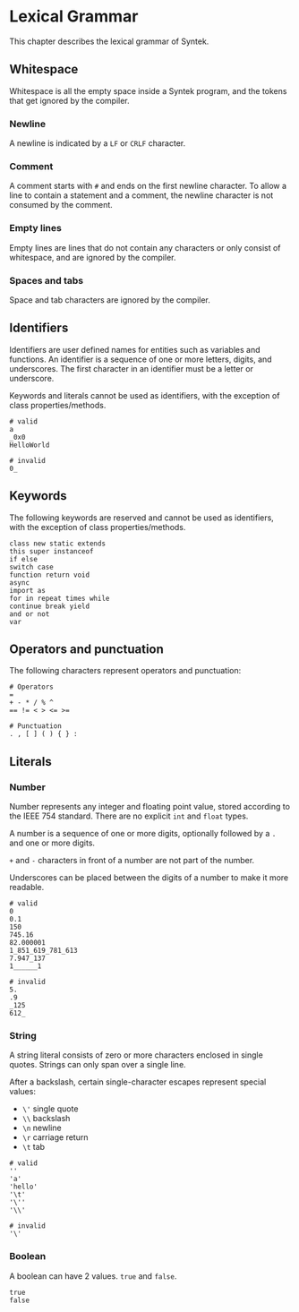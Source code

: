 # Lexical Grammar

This chapter describes the lexical grammar of Syntek.

## Whitespace

Whitespace is all the empty space inside a Syntek program, and the tokens that get ignored by the compiler.

### Newline

A newline is indicated by a `LF` or `CRLF` character.

### Comment

A comment starts with `#` and ends on the first newline character. To allow a line to contain a statement and a comment, the newline character is not consumed by the comment.

### Empty lines

Empty lines are lines that do not contain any characters or only consist of whitespace, and are ignored by the compiler.

### Spaces and tabs

Space and tab characters are ignored by the compiler.

## Identifiers

Identifiers are user defined names for entities such as variables and functions. An identifier is a sequence of one or more letters, digits, and underscores. The first character in an identifier must be a letter or underscore.

Keywords and literals cannot be used as identifiers, with the exception of class properties/methods.

```syntek
# valid
a
_0x0
HelloWorld

# invalid
0_
```

## Keywords

The following keywords are reserved and cannot be used as identifiers, with the exception of class properties/methods.

```syntek
class new static extends
this super instanceof
if else
switch case
function return void
async
import as
for in repeat times while
continue break yield
and or not
var
```

## Operators and punctuation

The following characters represent operators and punctuation:

```syntek
# Operators
=
+ - * / % ^
== != < > <= >=

# Punctuation
. , [ ] ( ) { } :
```

## Literals

### Number

Number represents any integer and floating point value, stored according to the IEEE 754 standard. There are no explicit `int` and `float` types.

A number is a sequence of one or more digits, optionally followed by a `.` and one or more digits.

`+` and `-` characters in front of a number are not part of the number.

Underscores can be placed between the digits of a number to make it more readable.

```syntek
# valid
0
0.1
150
745.16
82.000001
1_851_619_781_613
7.947_137
1______1

# invalid
5.
.9
_125
612_
```

### String

A string literal consists of zero or more characters enclosed in single quotes. Strings can only span over a single line.

After a backslash, certain single-character escapes represent special values:

- `\'` single quote
- `\\` backslash
- `\n` newline
- `\r` carriage return
- `\t` tab

```syntek
# valid
''
'a'
'hello'
'\t'
'\''
'\\'

# invalid
'\'
```

### Boolean

A boolean can have 2 values. `true` and `false`.

```syntek
true
false
```
